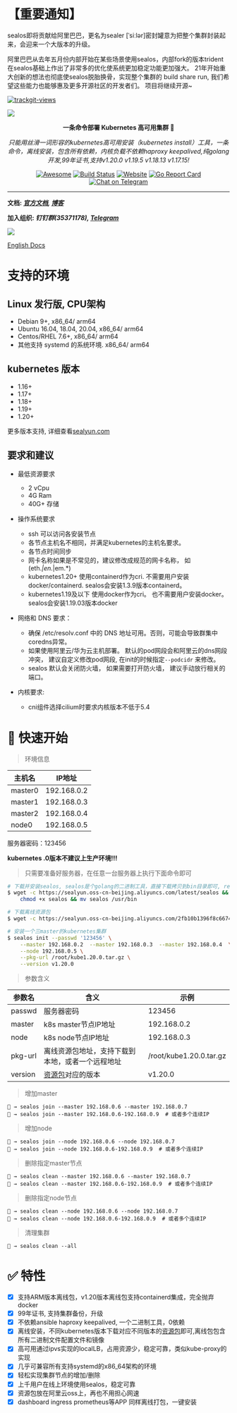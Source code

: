  # 【重要通知】
 
 sealos即将贡献给阿里巴巴，更名为sealer [ˈsiːlər]密封罐意为把整个集群封装起来，会迎来一个大版本的升级。
 
 阿里巴巴从去年五月份内部开始在某些场景使用sealos，内部fork的版本trident在sealos基础上作出了非常多的优化使系统更加稳定功能更加强大。
 21年开始重大创新的想法也彻底使sealos脱胎换骨，实现整个集群的 build share run, 我们希望这些能力也能够惠及更多开源社区的开发者们。
 项目将继续开源~
 
 <a href="https://trackgit.com">
<img src="https://us-central1-trackgit-analytics.cloudfunctions.net/token/ping/kexrkhvqjlzkdiap4zke" alt="trackgit-views" />
</a>

![](https://socialify.git.ci/fanux/sealos/image?description=1&font=Source%20Code%20Pro&forks=1&language=1&pattern=Charlie%20Brown&stargazers=1&theme=Light)

<div align="center">
  <p>
    <b>一条命令部署 Kubernetes 高可用集群 👋</b>
  </p>
  <p>
     <i>只能用丝滑一词形容的kubernetes高可用安装（kubernetes install）工具，一条命令，离线安装，包含所有依赖，内核负载不依赖haproxy keepalived,纯golang开发,99年证书,支持v1.20.0 v1.19.5 v1.18.13 v1.17.15!</i>
  </p>
  <p>

  [![Awesome](https://cdn.rawgit.com/sindresorhus/awesome/d7305f38d29fed78fa85652e3a63e154dd8e8829/media/badge.svg)](https://github.com/fanux/sealos)
  [![Build Status](https://github.com/fanux/sealos/actions/workflows/release.yml/badge.svg)](https://github.com/fanux/sealos/actions)
  [![Website](https://img.shields.io/website?url=https%3A%2F%2Fpostwoman.io&logo=Postwoman)](https://sealyun.com)
  [![Go Report Card](https://goreportcard.com/badge/github.com/fanux/sealos)](https://goreportcard.com/report/github.com/fanux/sealos)
  [![Chat on Telegram](https://img.shields.io/badge/chat-Telegram-blueviolet?logo=Telegram)](https://t.me/gsealyun)

  </p>
</div>

---

**文档: _[官方文档](https://www.sealyun.com/instructions), [博客](https://fuckcloudnative.io)_**

**加入组织: _钉钉群(35371178), [Telegram](https://t.me/gsealyun)_**

![](./arch.png)

[English Docs](/README_en.md)

# 支持的环境

## Linux 发行版, CPU架构

- Debian 9+,  x86_64/ arm64
- Ubuntu 16.04, 18.04, 20.04,  x86_64/ arm64
- Centos/RHEL 7.6+,  x86_64/ arm64
- 其他支持 systemd 的系统环境.  x86_64/ arm64

## kubernetes 版本

- 1.16+
- 1.17+
- 1.18+
- 1.19+
- 1.20+

更多版本支持, 详细查看[sealyun.com](https://www.sealyun.com)

## 要求和建议

- 最低资源要求
   - 2 vCpu
   - 4G Ram
   - 40G+ 存储

- 操作系统要求
   - ssh 可以访问各安装节点
   - 各节点主机名不相同，并满足kubernetes的主机名要求。
   - 各节点时间同步
   - 网卡名称如果是不常见的，建议修改成规范的网卡名称， 如(eth.*|en.*|em.*)
   - kubernetes1.20+ 使用containerd作为cri. 不需要用户安装docker/containerd. sealos会安装1.3.9版本containerd。
   - kubernetes1.19及以下 使用docker作为cri。 也不需要用户安装docker。 sealos会安装1.19.03版本docker
 - 网络和 DNS 要求：
   - 确保 /etc/resolv.conf 中的 DNS 地址可用。否则，可能会导致群集中coredns异常。 
   - 如果使用阿里云/华为云主机部署。 默认的pod网段会和阿里云的dns网段冲突， 建议自定义修改pod网段, 在init的时候指定`--podcidr` 来修改。
   - sealos 默认会关闭防火墙， 如果需要打开防火墙， 建议手动放行相关的端口。
 - 内核要求:
   - cni组件选择cilium时要求内核版本不低于5.4

# 🚀 快速开始

> 环境信息

主机名|IP地址
---|---
master0|192.168.0.2 
master1|192.168.0.3 
master2|192.168.0.4 
node0|192.168.0.5 

服务器密码：123456

**kubernetes .0版本不建议上生产环境!!!**

> 只需要准备好服务器，在任意一台服务器上执行下面命令即可

```sh
# 下载并安装sealos, sealos是个golang的二进制工具，直接下载拷贝到bin目录即可, release页面也可下载
$ wget -c https://sealyun.oss-cn-beijing.aliyuncs.com/latest/sealos && \
    chmod +x sealos && mv sealos /usr/bin 

# 下载离线资源包
$ wget -c https://sealyun.oss-cn-beijing.aliyuncs.com/2fb10b1396f8c6674355fcc14a8cda7c-v1.20.0/kube1.20.0.tar.gz

# 安装一个三master的kubernetes集群
$ sealos init --passwd '123456' \
	--master 192.168.0.2  --master 192.168.0.3  --master 192.168.0.4  \
	--node 192.168.0.5 \
	--pkg-url /root/kube1.20.0.tar.gz \
	--version v1.20.0
```

> 参数含义

参数名|含义|示例
---|---|---
passwd|服务器密码|123456
master|k8s master节点IP地址| 192.168.0.2
node|k8s node节点IP地址|192.168.0.3
pkg-url|离线资源包地址，支持下载到本地，或者一个远程地址|/root/kube1.20.0.tar.gz
version|[资源包](https://www.sealyun.com/goodsDetail?type=cloud_kernel&name=kubernetes)对应的版本|v1.20.0

> 增加master

```shell script
🐳 → sealos join --master 192.168.0.6 --master 192.168.0.7
🐳 → sealos join --master 192.168.0.6-192.168.0.9  # 或者多个连续IP
```

> 增加node

```shell script
🐳 → sealos join --node 192.168.0.6 --node 192.168.0.7
🐳 → sealos join --node 192.168.0.6-192.168.0.9  # 或者多个连续IP
```
> 删除指定master节点

```shell script
🐳 → sealos clean --master 192.168.0.6 --master 192.168.0.7
🐳 → sealos clean --master 192.168.0.6-192.168.0.9  # 或者多个连续IP
```

> 删除指定node节点

```shell script
🐳 → sealos clean --node 192.168.0.6 --node 192.168.0.7
🐳 → sealos clean --node 192.168.0.6-192.168.0.9  # 或者多个连续IP
```

> 清理集群

```shell script
🐳 → sealos clean --all
```

# ✅ 特性

- [x] 支持ARM版本离线包，v1.20版本离线包支持containerd集成，完全抛弃docker
- [x] 99年证书, 支持集群备份，升级
- [x] 不依赖ansible haproxy keepalived, 一个二进制工具，0依赖
- [x] 离线安装，不同kubernetes版本下载对应不同版本的[资源包](https://www.sealyun.com/goodsDetail?type=cloud_kernel&name=kubernetes)即可,离线包包含所有二进制文件配置文件和镜像
- [x] 高可用通过ipvs实现的localLB，占用资源少，稳定可靠，类似kube-proxy的实现
- [x] 几乎可兼容所有支持systemd的x86_64架构的环境
- [x] 轻松实现集群节点的增加/删除
- [x] 上千用户在线上环境使用sealos，稳定可靠
- [x] 资源包放在阿里云oss上，再也不用担心网速
- [x] dashboard ingress prometheus等APP 同样离线打包，一键安装
